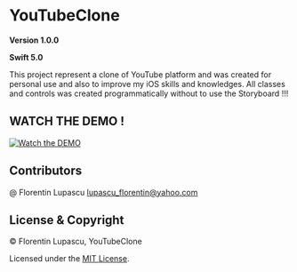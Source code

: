 # YouTubeClone

**Version 1.0.0**

**Swift 5.0**

This project represent a clone of YouTube platform and was created for personal use and also to improve my iOS skills and knowledges.
All classes and controls was created programmatically without to use the Storyboard !!!

##                                                            WATCH THE DEMO !

[![Watch the DEMO](https://raw.githubusercontent.com/tygruletz/YouTubeClone/master/Demo/YouTubePreviewImage.png)](https://youtu.be/W_-JSLvBWo0)

## Contributors
@ Florentin Lupascu <lupascu_florentin@yahoo.com>

## License & Copyright
© Florentin Lupascu, YouTubeClone

Licensed under the [MIT License](LICENSE).
